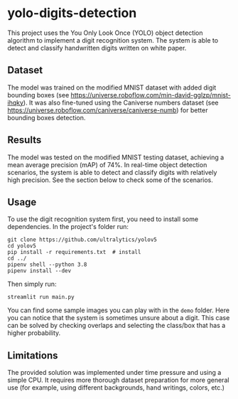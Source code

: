 # yolo-digits-detection
This project uses the You Only Look Once (YOLO) object detection algorithm to implement a digit recognition system. The system is able to detect and classify handwritten digits written on white paper.

## Dataset
The model was trained on the modified MNIST dataset with added digit bounding boxes (see https://universe.roboflow.com/min-david-gglzp/mnist-ihqky). It was also fine-tuned using the Caniverse numbers dataset (see https://universe.roboflow.com/caniverse/caniverse-numb) for better bounding boxes detection.

## Results
The model was tested on the modified MNIST testing dataset, achieving a mean average precision (mAP) of 74%. In real-time object detection scenarios, the system is able to detect and classify digits with relatively high precision. See the section below to check some of the scenarios.

## Usage
To use the digit recognition system first, you need to install some dependencies. In the project's folder run:

```
git clone https://github.com/ultralytics/yolov5
cd yolov5
pip install -r requirements.txt  # install
cd ../
pipenv shell --python 3.8
pipenv install --dev
```

Then simply run:

```
streamlit run main.py
```

You can find some sample images you can play with in the `demo` folder. Here you can notice that the system is sometimes unsure about a digit. This case can be solved by checking overlaps and selecting the class/box that has a higher probability.

## Limitations
The provided solution was implemented under time pressure and using a simple CPU. It requires more thorough dataset preparation for more general use (for example, using different backgrounds, hand writings, colors, etc.)

